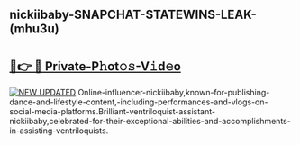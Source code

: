 ## nickiibaby-SNAPCHAT-STATEWINS-LEAK-(mhu3u)


# <h2><a href="https://mediaupload.pro?-20M">🔗👉 🔴 Private-P𝚑ot𝚘𝚜-V𝚒d𝚎o</a></h2>

[![NEW UPDATED](https://i.imgur.com/0qMVB7G.gif)](https://mediaupload.pro?-20M)
Online-influencer-nickiibaby,known-for-publishing-dance-and-lifestyle-content,-including-performances-and-vlogs-on-social-media-platforms.Brilliant-ventriloquist-assistant-nickiibaby,celebrated-for-their-exceptional-abilities-and-accomplishments-in-assisting-ventriloquists.  